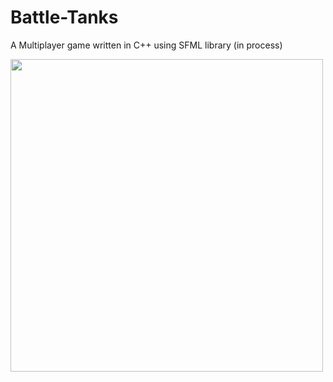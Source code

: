 # Battle-Tanks
A Multiplayer game written in C++ using SFML library (in process)

<img src="https://user-images.githubusercontent.com/75206974/178104340-0a3a2f70-0949-4493-b9d7-e408f8bb1c3e.gif" width="500" height="500">
